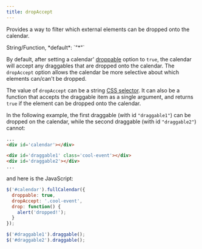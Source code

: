 ```yaml
---
title: dropAccept
---
```


Provides a way to filter which external elements can be dropped onto the calendar.

<div class='spec' markdown='1'>
String/Function, *default*: `"*"`
</div>

By default, after setting a calendar' [droppable](droppable) option to `true`, the calendar will accept any draggables that are dropped onto the calendar. The `dropAccept` option allows the calendar be more selective about which elements can/can't be dropped.

The value of `dropAccept` can be a string [CSS selector](https://developer.mozilla.org/en-US/docs/Web/CSS/CSS_Selectors). It can also be a function that accepts the draggable item as a single argument, and returns `true` if the element can be dropped onto the calendar.

In the following example, the first draggable (with id `"draggable1"`) can be dropped on the calendar, while the second draggable (with id `"draggable2"`) cannot:

```html
...
<div id='calendar'></div>

<div id='draggable1' class='cool-event'></div>
<div id='draggable2'></div>
...
```

and here is the JavaScript:

```js
$('#calendar').fullCalendar({
  droppable: true,
  dropAccept: '.cool-event',
  drop: function() {
    alert('dropped!');
  }
});

$('#draggable1').draggable();
$('#draggable2').draggable();
```
